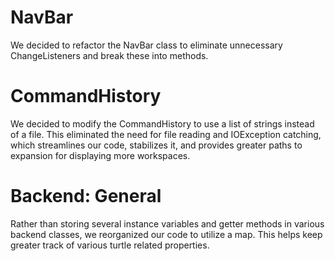 # NavBar
We decided to refactor the NavBar class to eliminate unnecessary ChangeListeners and break these into methods.

# CommandHistory
We decided to modify the CommandHistory to use a list of strings instead of a file. This eliminated the need for file reading and IOException catching, which streamlines our code, stabilizes it, and provides greater paths to expansion for displaying more workspaces.

# Backend: General
Rather than storing several instance variables and getter methods in various backend classes, we reorganized our code to utilize a map. This helps keep greater track of various turtle related properties.
